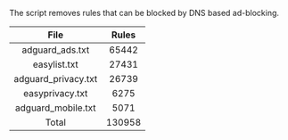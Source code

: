 The script removes rules that can be blocked by DNS based ad-blocking.


| File | Rules |
|:----:|:-----:|
| adguard_ads.txt | 65442 |
| easylist.txt | 27431 |
| adguard_privacy.txt | 26739 |
| easyprivacy.txt | 6275 |
| adguard_mobile.txt | 5071 |
| Total | 130958 |